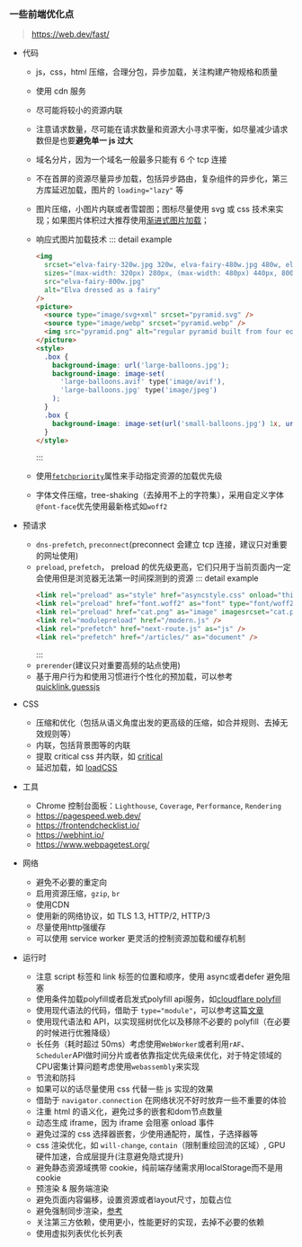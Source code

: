 ### 一些前端优化点

> https://web.dev/fast/

- 代码

  - js，css，html 压缩，合理分包，异步加载，关注构建产物规格和质量
  - 使用 cdn 服务
  - 尽可能将较小的资源内联
  - 注意请求数量，尽可能在请求数量和资源大小寻求平衡，如尽量减少请求数但是也要**避免单一 js 过大**
  - 域名分片，因为一个域名一般最多只能有 6 个 tcp 连接
  - 不在首屏的资源尽量异步加载，包括异步路由，复杂组件的异步化，第三方库延迟加载，图片的 `loading="lazy"` 等
  - 图片压缩，小图片内联或者雪碧图；图标尽量使用 svg 或 css 技术来实现；如果图片体积过大推荐使用[渐进式图片加载](https://akarin.dev/2021/11/04/progressive-image-loading/)；
  - 响应式图片加载技术
    ::: detail example

    ```html
    <img
      srcset="elva-fairy-320w.jpg 320w, elva-fairy-480w.jpg 480w, elva-fairy-800w.jpg 800w"
      sizes="(max-width: 320px) 280px, (max-width: 480px) 440px, 800px"
      src="elva-fairy-800w.jpg"
      alt="Elva dressed as a fairy"
    />
    <picture>
      <source type="image/svg+xml" srcset="pyramid.svg" />
      <source type="image/webp" srcset="pyramid.webp" />
      <img src="pyramid.png" alt="regular pyramid built from four equilateral triangles" />
    </picture>
    <style>
      .box {
        background-image: url('large-balloons.jpg');
        background-image: image-set(
          'large-balloons.avif' type('image/avif'),
          'large-balloons.jpg' type('image/jpeg')
        );
      }
      .box {
        background-image: image-set(url('small-balloons.jpg') 1x, url('large-balloons.jpg') 2x);
      }
    </style>
    ```

    :::

  - 使用[`fetchpriority`](https://web.dev/priority-hints/)属性来手动指定资源的加载优先级
  - 字体文件压缩，tree-shaking（去掉用不上的字符集），采用自定义字体`@font-face`优先使用最新格式如`woff2`

- 预请求

  - `dns-prefetch`, `preconnect`(preconnect 会建立 tcp 连接，建议只对重要的网址使用)
  - `preload`, `prefetch`， preload 的优先级更高，它们只用于当前页面内一定会使用但是浏览器无法第一时间探测到的资源
    ::: detail example
    ```html
    <link rel="preload" as="style" href="asyncstyle.css" onload="this.rel='stylesheet'" />
    <link rel="preload" href="font.woff2" as="font" type="font/woff2" crossorigin />
    <link rel="preload" href="cat.png" as="image" imagesrcset="cat.png 1x, cat-2x.png 2x" />
    <link rel="modulepreload" href="/modern.js" />
    <link rel="prefetch" href="next-route.js" as="js" />
    <link rel="prefetch" href="/articles/" as="document" />
    ```
    :::
  - `prerender`(建议只对重要高频的站点使用)
  - 基于用户行为和使用习惯进行个性化的预加载，可以参考 [quicklink](https://github.com/GoogleChromeLabs/quicklink),[guessjs](https://github.com/guess-js/guess)

- CSS

  - 压缩和优化（包括从语义角度出发的更高级的压缩，如合并规则、去掉无效规则等）
  - 内联，包括背景图等的内联
  - 提取 critical css 并内联，如 [critical](https://github.com/addyosmani/critical)
  - 延迟加载，如 [loadCSS](https://github.com/filamentgroup/loadCSS)

- 工具

  - Chrome 控制台面板：`Lighthouse`, `Coverage`, `Performance`, `Rendering`
  - https://pagespeed.web.dev/
  - https://frontendchecklist.io/
  - https://webhint.io/
  - https://www.webpagetest.org/

- 网络

  - 避免不必要的重定向
  - 启用资源压缩，`gzip`, `br`
  - 使用CDN
  - 使用新的网络协议，如 TLS 1.3, HTTP/2, HTTP/3
  - 尽量使用http强缓存
  - 可以使用 service worker 更灵活的控制资源加载和缓存机制

- 运行时

  - 注意 script 标签和 link 标签的位置和顺序，使用 async或者defer 避免阻塞
  - 使用条件加载polyfill或者启发式polyfill api服务，如[cloudflare polyfill](https://cdnjs.cloudflare.com/polyfill/)
  - 使用现代语法的代码，借助于 `type="module"`，可以参考这篇[文章](https://jasonformat.com/modern-script-loading/)
  - 使用现代语法和 API，以实现摇树优化以及移除不必要的 polyfill（在必要的时候进行优雅降级）
  - 长任务（耗时超过 50ms）考虑使用`WebWorker`或者利用`rAF`、`Scheduler`API做时间分片或者依靠指定优先级来优化，对于特定领域的CPU密集计算问题考虑使用`webassembly`来实现
  - 节流和防抖
  - 如果可以的话尽量使用 css 代替一些 js 实现的效果
  - 借助于 `navigator.connection` 在网络状况不好时放弃一些不重要的体验
  - 注重 html 的语义化，避免过多的嵌套和dom节点数量
  - 动态生成 iframe，因为 iframe 会阻塞 onload 事件
  - 避免过深的 css 选择器嵌套，少使用通配符，属性，子选择器等
  - css 渲染优化，如 `will-change`, `contain`（限制重绘回流的区域）, GPU 硬件加速，合成层提升(注意避免隐式提升)
  - 避免静态资源域携带 cookie，纯前端存储需求用localStorage而不是用cookie
  - 预渲染 & 服务端渲染
  - 避免页面内容偏移，设置资源或者layout尺寸，加载占位
  - 避免强制同步渲染，[参考](https://web.dev/articles/avoid-large-complex-layouts-and-layout-thrashing?hl=zh-cn#%E9%81%BF%E5%85%8D%E5%BC%BA%E5%88%B6%E5%90%8C%E6%AD%A5%E5%B8%83%E5%B1%80)
  - 关注第三方依赖，使用更小，性能更好的实现，去掉不必要的依赖
  - 使用虚拟列表优化长列表
